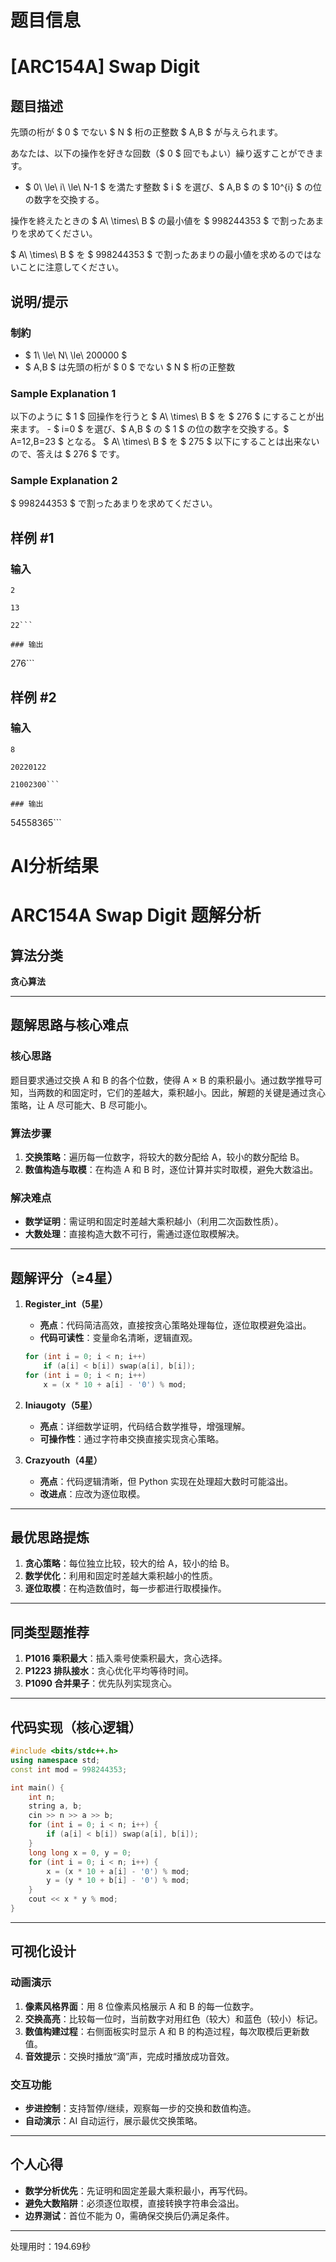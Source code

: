 # 题目信息

# [ARC154A] Swap Digit

## 题目描述

[problemUrl]: https://atcoder.jp/contests/arc154/tasks/arc154_a

先頭の桁が $ 0 $ でない $ N $ 桁の正整数 $ A,B $ が与えられます。

あなたは、以下の操作を好きな回数（$ 0 $ 回でもよい）繰り返すことができます。

- $ 0\ \le\ i\ \le\ N-1 $ を満たす整数 $ i $ を選び、$ A,B $ の $ 10^{i} $ の位の数字を交換する。
 
操作を終えたときの $ A\ \times\ B $ の最小値を $ 998244353 $ で割ったあまりを求めてください。

$ A\ \times\ B $ を $ 998244353 $ で割ったあまりの最小値を求めるのではないことに注意してください。

## 说明/提示

### 制約

- $ 1\ \le\ N\ \le\ 200000 $
- $ A,B $ は先頭の桁が $ 0 $ でない $ N $ 桁の正整数
 
### Sample Explanation 1

以下のように $ 1 $ 回操作を行うと $ A\ \times\ B $ を $ 276 $ にすることが出来ます。 - $ i=0 $ を選び、$ A,B $ の $ 1 $ の位の数字を交換する。$ A=12,B=23 $ となる。 $ A\ \times\ B $ を $ 275 $ 以下にすることは出来ないので、答えは $ 276 $ です。

### Sample Explanation 2

$ 998244353 $ で割ったあまりを求めてください。

## 样例 #1

### 输入

```
2

13

22```

### 输出

```
276```

## 样例 #2

### 输入

```
8

20220122

21002300```

### 输出

```
54558365```

# AI分析结果



# ARC154A Swap Digit 题解分析

## 算法分类
**贪心算法**

---

## 题解思路与核心难点
### 核心思路
题目要求通过交换 A 和 B 的各个位数，使得 A × B 的乘积最小。通过数学推导可知，当两数的和固定时，它们的差越大，乘积越小。因此，解题的关键是通过贪心策略，让 A 尽可能大、B 尽可能小。

### 算法步骤
1. **交换策略**：遍历每一位数字，将较大的数分配给 A，较小的数分配给 B。
2. **数值构造与取模**：在构造 A 和 B 时，逐位计算并实时取模，避免大数溢出。

### 解决难点
- **数学证明**：需证明和固定时差越大乘积越小（利用二次函数性质）。
- **大数处理**：直接构造大数不可行，需通过逐位取模解决。

---

## 题解评分（≥4星）
1. **Register_int（5星）**
   - **亮点**：代码简洁高效，直接按贪心策略处理每位，逐位取模避免溢出。
   - **代码可读性**：变量命名清晰，逻辑直观。
   ```cpp
   for (int i = 0; i < n; i++) 
       if (a[i] < b[i]) swap(a[i], b[i]);
   for (int i = 0; i < n; i++) 
       x = (x * 10 + a[i] - '0') % mod;
   ```

2. **Iniaugoty（5星）**
   - **亮点**：详细数学证明，代码结合数学推导，增强理解。
   - **可操作性**：通过字符串交换直接实现贪心策略。

3. **Crazyouth（4星）**
   - **亮点**：代码逻辑清晰，但 Python 实现在处理超大数时可能溢出。
   - **改进点**：应改为逐位取模。

---

## 最优思路提炼
1. **贪心策略**：每位独立比较，较大的给 A，较小的给 B。
2. **数学优化**：利用和固定时差越大乘积越小的性质。
3. **逐位取模**：在构造数值时，每一步都进行取模操作。

---

## 同类型题推荐
1. **P1016 乘积最大**：插入乘号使乘积最大，贪心选择。
2. **P1223 排队接水**：贪心优化平均等待时间。
3. **P1090 合并果子**：优先队列实现贪心。

---

## 代码实现（核心逻辑）
```cpp
#include <bits/stdc++.h>
using namespace std;
const int mod = 998244353;

int main() {
    int n;
    string a, b;
    cin >> n >> a >> b;
    for (int i = 0; i < n; i++) {
        if (a[i] < b[i]) swap(a[i], b[i]);
    }
    long long x = 0, y = 0;
    for (int i = 0; i < n; i++) {
        x = (x * 10 + a[i] - '0') % mod;
        y = (y * 10 + b[i] - '0') % mod;
    }
    cout << x * y % mod;
}
```

---

## 可视化设计
### 动画演示
1. **像素风格界面**：用 8 位像素风格展示 A 和 B 的每一位数字。
2. **交换高亮**：比较每一位时，当前数字对用红色（较大）和蓝色（较小）标记。
3. **数值构建过程**：右侧面板实时显示 A 和 B 的构造过程，每次取模后更新数值。
4. **音效提示**：交换时播放“滴”声，完成时播放成功音效。

### 交互功能
- **步进控制**：支持暂停/继续，观察每一步的交换和数值构造。
- **自动演示**：AI 自动运行，展示最优交换策略。

---

## 个人心得
- **数学分析优先**：先证明和固定差最大乘积最小，再写代码。
- **避免大数陷阱**：必须逐位取模，直接转换字符串会溢出。
- **边界测试**：首位不能为 0，需确保交换后仍满足条件。

---
处理用时：194.69秒